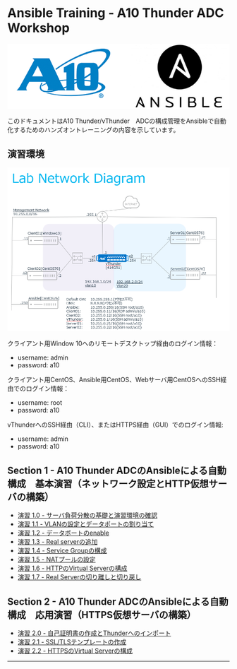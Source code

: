# Ansible Training - A10 Thunder ADC Workshop

![A10workshop](./images/A10_training_logo.png)

このドキュメントはA10 Thunder/vThunder　ADCの構成管理をAnsibleで自動化するためのハンズオントレーニングの内容を示しています。

## 演習環境
![Training environment diagram](./images/Ansible-setup01.png)

クライアント用Window 10へのリモートデスクトップ経由のログイン情報：
- username: admin
- password: a10

クライアント用CentOS、Ansible用CentOS、Webサーバ用CentOSへのSSH経由でのログイン情報：
- username: root
- password: a10

vThunderへのSSH経由（CLI）、またはHTTPS経由（GUI）でのログイン情報:
- username: admin
- password: a10

## Section 1 - A10 Thunder ADCのAnsibleによる自動構成　基本演習（ネットワーク設定とHTTP仮想サーバの構築）

 - [演習 1.0 - サーバ負荷分散の基礎と演習環境の確認](1.0-adc-primer/README.ja.md)
 - [演習 1.1 - VLANの設定とデータポートの割り当て](1.1-vlan-configuration/README.ja.md)
 - [演習 1.2 - データポートのenable](1.2-enable-dataport/README.ja.md)
 - [演習 1.3 - Real serverの追加](1.3-real-server-configuration/README.ja.md)
 - [演習 1.4 - Service Groupの構成](1.4-service-group-configuration/README.ja.md)
 - [演習 1.5 - NATプールの設定](1.5-nat-pool-configuration/README.ja.md)
 - [演習 1.6 - HTTPのVirtual Serverの構成](1.6-http-virtual-server-configuration/README.ja.md)
 - [演習 1.7 - Real Serverの切り離しと切り戻し](1.7-disable-real-server/README.ja.md)

## Section 2 - A10 Thunder ADCのAnsibleによる自動構成　応用演習（HTTPS仮想サーバの構築）

 - [演習 2.0 - 自己証明書の作成とThunderへのインポート](2.0-import-certs/README.ja.md)
 - [演習 2.1 - SSL/TLSテンプレートの作成](2.1-ssl-template-configuration/README.ja.md)
 - [演習 2.2 - HTTPSのVirtual Serverの構成](2.2-https-virtual-server-configuration/README.ja.md)

---
